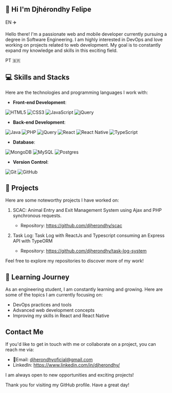 ## 💾 Hi I'm Djhérondhy Felipe 
EN ✈️

Hello there! I'm a passionate web and mobile developer currently pursuing a degree in Software Engineering. I am highly interested in DevOps and love working on projects related to web development. My goal is to constantly expand my knowledge and skills in this exciting field.

PT 🇧🇷


## 💻 Skills and Stacks
Here are the technologies and programming languages I work with:

- **Front-end Development**: 

![HTML5](https://img.shields.io/badge/html5-%23E34F26.svg?style=for-the-badge&logo=html5&logoColor=white)
![CSS3](https://img.shields.io/badge/css3-%231572B6.svg?style=for-the-badge&logo=css3&logoColor=white)
![JavaScript](https://img.shields.io/badge/javascript-%23323330.svg?style=for-the-badge&logo=javascript&logoColor=%23F7DF1E)
![jQuery](https://img.shields.io/badge/jquery-%230769AD.svg?style=for-the-badge&logo=jquery&logoColor=white)

- **Back-end Development**: 

![Java](https://img.shields.io/badge/java-%23ED8B00.svg?style=for-the-badge&logo=openjdk&logoColor=white)
![PHP](https://img.shields.io/badge/php-%23777BB4.svg?style=for-the-badge&logo=php&logoColor=white)
![jQuery](https://img.shields.io/badge/jquery-%230769AD.svg?style=for-the-badge&logo=jquery&logoColor=white)
![React](https://img.shields.io/badge/react-%2320232a.svg?style=for-the-badge&logo=react&logoColor=%2361DAFB)
![React Native](https://img.shields.io/badge/react_native-%2320232a.svg?style=for-the-badge&logo=react&logoColor=%2361DAFB)
![TypeScript](https://img.shields.io/badge/typescript-%23007ACC.svg?style=for-the-badge&logo=typescript&logoColor=white)

- **Database**: 

![MongoDB](https://img.shields.io/badge/MongoDB-%234ea94b.svg?style=for-the-badge&logo=mongodb&logoColor=white)
![MySQL](https://img.shields.io/badge/mysql-%2300f.svg?style=for-the-badge&logo=mysql&logoColor=white)
![Postgres](https://img.shields.io/badge/postgres-%23316192.svg?style=for-the-badge&logo=postgresql&logoColor=white)

- **Version Control**: 

![Git](https://img.shields.io/badge/git-%23F05033.svg?style=for-the-badge&logo=git&logoColor=white)
![GitHub](https://img.shields.io/badge/github-%23121011.svg?style=for-the-badge&logo=github&logoColor=white)


## 📑 Projects
Here are some noteworthy projects I have worked on:

1. SCAC: Animal Entry and Exit Management System using Ajax and PHP synchronous requests.
   - Repository: https://github.com/djherondhy/scac

2. Task Log: Task Log with ReactJs and Typescript consuming an Express API with TypeORM
   - Repository: https://github.com/djherondhy/task-log-system

Feel free to explore my repositories to discover more of my work!

## 📓 Learning Journey
As an engineering student, I am constantly learning and growing. Here are some of the topics I am currently focusing on:

- DevOps practices and tools
- Advanced web development concepts
- Improving my skills in React and React Native

## Contact Me
If you'd like to get in touch with me or collaborate on a project, you can reach me via:

- 📧Email: djherondhyoficial@gmail.com
- LinkedIn: https://www.linkedin.com/in/djherondhy/

I am always open to new opportunities and exciting projects!

Thank you for visiting my GitHub profile. Have a great day!

